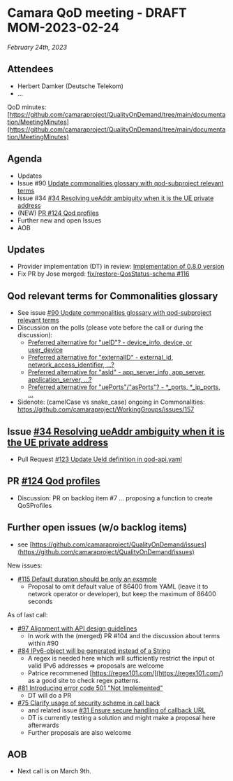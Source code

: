 # Camara QoD meeting - DRAFT MOM-2023-02-24

*February 24th, 2023*

## Attendees

* Herbert Damker (Deutsche Telekom)
* ...

QoD minutes: [https://github.com/camaraproject/QualityOnDemand/tree/main/documentation/MeetingMinutes](https://github.com/camaraproject/QualityOnDemand/tree/main/documentation/MeetingMinutes)

## Agenda

* Updates
* Issue #90 [Update commonalities glossary with qod-subproject relevant terms](https://github.com/camaraproject/QualityOnDemand/issues/90)
* Issue #34 [#34 Resolving ueAddr ambiguity when it is the UE private address](https://github.com/camaraproject/QualityOnDemand/pull/34)
* (NEW) [PR #124 Qod profiles](https://github.com/camaraproject/QualityOnDemand/pull/121)
* Further new and open Issues
* AOB


## Updates
* Provider implementation (DT) in review: [Implementation of 0.8.0 version](https://github.com/camaraproject/QualityOnDemand_PI1/pulls) 
* Fix PR by Jose merged: [fix/restore-QosStatus-schema #116](https://github.com/camaraproject/QualityOnDemand/pull/116)

## Qod relevant terms for Commonalities glossary

* See issue [#90 Update commonalities glossary with qod-subproject relevant terms](https://github.com/camaraproject/QualityOnDemand/issues/90)
* Discussion on the polls (please vote before the call or during the discussion):
  * [Preferred alternative for "ueID"? - device_info, device, or user_device](https://github.com/camaraproject/QualityOnDemand/discussions/117)
  * [Preferred alternative for "externalID" - external_id, network_access_identifier, ...?](https://github.com/camaraproject/QualityOnDemand/discussions/118)
  * [Preferred alternative for "asId" - app_server_info, app_server, application_server, ...?](https://github.com/camaraproject/QualityOnDemand/discussions/119)
  * [Preferred alternative for "uePorts"/"asPorts"? - *_ports, *_ip_ports, ...](https://github.com/camaraproject/QualityOnDemand/discussions/120)   
* Sidenote: (camelCase vs snake_case) ongoing in Commonalities: https://github.com/camaraproject/WorkingGroups/issues/157

## Issue [#34 Resolving ueAddr ambiguity when it is the UE private address](https://github.com/camaraproject/QualityOnDemand/pull/34)

* Pull Request [#123 Update UeId definition in qod-api.yaml](https://github.com/camaraproject/QualityOnDemand/pull/123)

## PR [#124 Qod profiles](https://github.com/camaraproject/QualityOnDemand/pull/121)

* Discussion: PR on backlog item #7 ... proposing a function to create QoSProfiles 

## Further open issues (w/o backlog items)

* see [https://github.com/camaraproject/QualityOnDemand/issues](https://github.com/camaraproject/QualityOnDemand/issues)

New issues:
* [#115 Default duration should be only an example](https://github.com/camaraproject/QualityOnDemand/issues/115)
  * Proposal to omit default value of 86400 from YAML (leave it to network operator or developer), but keep the maximum of 86400 seconds

As of last call:
* [#97 Alignment with API design guidelines](https://github.com/camaraproject/QualityOnDemand/pull/97)
    * In work with the (merged) PR #104 and the discussion about terms within #90
* [#84 IPv6-object will be generated instead of a String](https://github.com/camaraproject/QualityOnDemand/pull/84)
    * A regex is needed here which will sufficiently restrict the input ot valid IPv6 addresses => proposals are welcome
    * Patrice recommened [https://regex101.com/](https://regex101.com/) as a good site to check regex patterns.
* [#81 Introducing error code 501 "Not Implemented"](https://github.com/camaraproject/QualityOnDemand/pull/81)
    * DT will do a PR
* [#75 Clarify usage of security scheme in call back](https://github.com/camaraproject/QualityOnDemand/pull/75)
    * and related issue [#31 Ensure secure handling of callback URL](https://github.com/camaraproject/QualityOnDemand/pull/31)
    * DT is currently testing a solution and might make a proposal here afterwards
    * Further proposals are also welcome

## AOB

* Next call is on March 9th.
